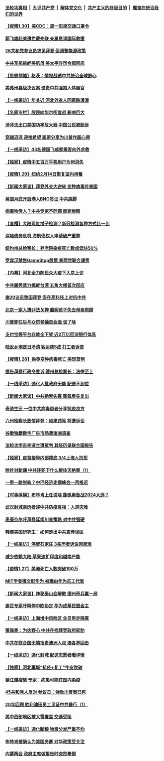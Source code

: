 ####  [法轮功真相](../../../../basic/blob/master/README.md?t=01302331) &nbsp;|&nbsp; [九评共产党](../../../../9ping.md/blob/master/README.md?t=01302331) &nbsp;|&nbsp; [解体党文化](../../../../jtdwh.md/blob/master/README.md?t=01302331)  &nbsp;|&nbsp; [共产主义的终极目的](../../../../gczydzjmd.md/blob/master/README.md?t=01302331) &nbsp;|&nbsp; [魔鬼在统治我们的世界](../../../../mgztzwmdsj.md/blob/master/README.md?t=01302331) 

#### [【疫情1.30】美CDC：周一实施交通口罩令](../pages/nf4514/n12722497.md?t=01302331) 

#### [郭飞雄赴美遭拦截失联 亲属恳请国际救援](../pages/nf4514/n12722176.md?t=01302331) 

#### [26共和党参议员求见拜登 促调整能源政策](../pages/nf4514/n12722137.md?t=01302331) 

#### [中共军机挑衅美航母 美太平洋司令部回应](../pages/nf4514/n12721933.md?t=01302331) 

#### [【思想领袖】格茨：情报战透中共统治全球野心](../pages/nf4514/n12666268.md?t=01302331) 

#### [美弗州县级决议案 谴责中共强摘人体器官](../pages/nf4514/n12721290.md?t=01302331) 

#### [【一线采访】年关近 河北外省人回家路漫漫](../pages/nf4514/n12721475.md?t=01302331) 

#### [【名家专栏】股民向华尔街宣战 影响巨大](../pages/nf4514/n12720876.md?t=01302331) 

#### [涉非法出口美国功率放大器 中国公民被起诉](../pages/nf4514/n12721232.md?t=01302331) 

#### [穿越沼泽 迎接希望 画家分享为川普作画心得](../pages/nf4514/n12720567.md?t=01302331) 

#### [【一线采访】43名德国飞成都乘客向外求救](../pages/nf4514/n12720936.md?t=01302331) 

#### [【独家】疫情中五百万手机用户为何消失](../pages/nf4514/n12717179.md?t=01302331) 

#### [【疫情1.29】纽约2月14日恢复室内用餐](../pages/nf4514/n12720137.md?t=01302331) 

#### [【新闻大家谈】拜登外交大逆转 变种病毒传美国](../pages/nf4514/n12720832.md?t=01302331) 

#### [英国月底开启港人BNO签证 中共跳脚](../pages/nf4514/n12720417.md?t=01302331) 

#### [病毒物传人？中共专家不同调 商家惨赔](../pages/nf4514/n12720587.md?t=01302331) 

#### [【直播】大陆现肛拭子检测？新冠检测各种方式比一比](../pages/nf4514/n12719449.md?t=01302331) 

#### [深陷债务危机 海航债权人申请破产重整](../pages/nf4514/n12720487.md?t=01302331) 

#### [纽约州总检察长：养老院染疫死亡数或低估50%](../pages/nf4514/n12718899.md?t=01302331) 

#### [罗宾汉禁售GameStop股票 美两党联合谴责](../pages/nf4514/n12719376.md?t=01302331) 

#### [【内幕】河北全力防民众大疫下入京上访](../pages/nf4514/n12716926.md?t=01302331) 

#### [中共屡秀武力挑衅台湾 五角大楼首次回应](../pages/nf4514/n12719209.md?t=01302331) 

#### [逾20议员致函拜登 促在高科技上对抗中共](../pages/nf4514/n12718663.md?t=01302331) 

#### [北京一家人遭非法关押 癫痫孩子失去母亲照顾](../pages/nf4514/n12717862.md?t=01302331) 

#### [川普卸任后与众院领袖首会面 谈了啥](../pages/nf4514/n12718913.md?t=01302331) 

#### [支付宝等平台存款全下架 近2万亿回流银行体系](../pages/nf4514/n12718385.md?t=01302331) 

#### [陆返乡潮首日冷清 客运降5成 打工者诉苦](../pages/nf4514/n12718735.md?t=01302331) 

#### [【疫情1.28】染英变种病毒死亡 美现首例](../pages/nf4514/n12717595.md?t=01302331) 

#### [提告拜登行政令胜诉 德州总检察长：法律至上](../pages/nf4514/n12718626.md?t=01302331) 

#### [【一线采访】通化人批政府无能 配送不到位](../pages/nf4514/n12718427.md?t=01302331) 

#### [【新闻大家谈】中共勒索失算 蓬佩奥先复出](../pages/nf4514/n12718263.md?t=01302331) 

#### [奇迹生还 一位中共病毒患者分享抗疫良方](../pages/nf4514/n12716783.md?t=01302331) 

#### [六州检察长致信拜登：如果违宪 将遭诉讼](../pages/nf4514/n12717768.md?t=01302331) 

#### [谷歌独霸数字广告市场遭澳洲调查](../pages/nf4514/n12717338.md?t=01302331) 

#### [法轮功学员李淑兰遭冤判 其经历录联合国报告](../pages/nf4514/n12716103.md?t=01302331) 

#### [【独家】疫苗接种内部摸底 3/4上海人抗拒](../pages/nf4514/n12714140.md?t=01302331) 

#### [除针对新疆 中共还犯下什么群体灭绝罪（1）](../pages/nf4514/n12713923.md?t=01302331) 

#### [一带一路脱轨？中巴经济走廊峰会一再推迟](../pages/nf4514/n12708020.md?t=01302331) 

#### [【时事纵横】布林肯上任说啥 蓬佩奥备战2024大选？](../pages/nf4514/n12716483.md?t=01302331) 

#### [武汉封城亲历者述中共防疫真相：人道灾难](../pages/nf4514/n12714130.md?t=01302331) 

#### [麦康奈尔吁拜登延续川普策略 对中共强硬](../pages/nf4514/n12716043.md?t=01302331) 

#### [韩裔美国研究生：如何走出中共宣传误区](../pages/nf4514/n12714552.md?t=01302331) 

#### [【一线采访】滞留石家庄 3亲历者诉说回家难](../pages/nf4514/n12716174.md?t=01302331) 

#### [减少依赖大陆 苹果速扩印度和越南产能](../pages/nf4514/n12716104.md?t=01302331) 

#### [【疫情1.27】美洲死亡人数突破100万](../pages/nf4514/n12715110.md?t=01302331) 

#### [MIT学者撰文挺华为 被曝由华为员工代笔](../pages/nf4514/n12714563.md?t=01302331) 

#### [【新闻大家谈】神秘泰山会解散 德州奇兵赢一局](../pages/nf4514/n12715743.md?t=01302331) 

#### [逾百专家吁叫停中欧协定 华为成基民盟金主](../pages/nf4514/n12715294.md?t=01302331) 

#### [【一线采访】上海增中风险区 全员带走隔离](../pages/nf4514/n12714269.md?t=01302331) 

#### [蓬佩奥：为达野心 中共在找拜登政府软肋](../pages/nf4514/n12715006.md?t=01302331) 

#### [中共在联合国无端指责澳洲人权 澳各界回击](../pages/nf4514/n12714323.md?t=01302331) 

#### [【一线采访】通化封城 配送志愿者曝详情](../pages/nf4514/n12713875.md?t=01302331) 

#### [【独家】河北藁城“抗疫+复工”牛皮吹破](../pages/nf4514/n12714234.md?t=01302331) 

#### [镇江爆疫情 专家：病患可能在国内染疫](../pages/nf4514/n12714171.md?t=01302331) 

#### [45共和党人反对 参议员：弹劾川普案已死](../pages/nf4514/n12714261.md?t=01302331) 

#### [20年回顾 胜利油田员工见证中共暴行（1）](../pages/nf4514/n12713063.md?t=01302331) 

#### [美中西部地区被大雪覆盖 交通受阻](../pages/nf4514/n12714075.md?t=01302331) 

#### [【一线采访】通化断粮 物资分发严重不均](../pages/nf4514/n12713925.md?t=01302331) 

#### [布林肯被确认为美国务卿 对华政策受关注](../pages/nf4514/n12713786.md?t=01302331) 

#### [内蒙两会 政府主席做报告时突然晕倒](../pages/nf4514/n12713636.md?t=01302331) 

